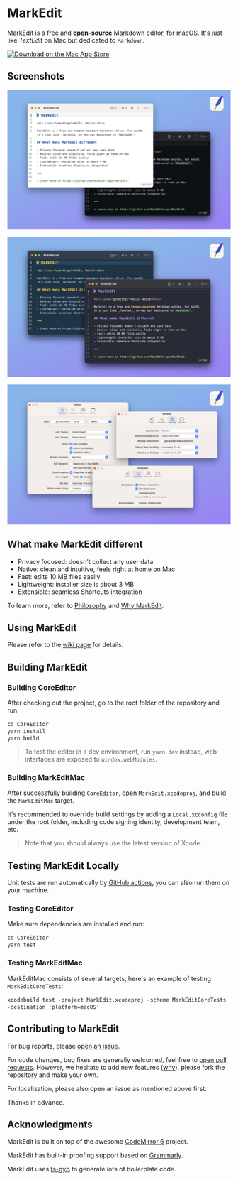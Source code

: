 # MarkEdit

MarkEdit is a free and **open-source** Markdown editor, for macOS. It's just like _TextEdit_ on Mac but dedicated to `Markdown`.

<a href="https://apps.apple.com/app/id1669953820" target="_blank"><img alt="Download on the Mac App Store" src="https://user-images.githubusercontent.com/6745066/216816394-706b5104-42f3-4cc4-96c9-471a9356d1a8.svg"></a>

## Screenshots

![Screenshots 01](/Screenshots/01.png)

![Screenshots 02](/Screenshots/02.png)

![Screenshots 03](/Screenshots/03.png)

## What make MarkEdit different

- Privacy focused: doesn't collect any user data
- Native: clean and intuitive, feels right at home on Mac
- Fast: edits 10 MB files easily
- Lightweight: installer size is about 3 MB
- Extensible: seamless Shortcuts integration

To learn more, refer to [Philosophy](https://github.com/MarkEdit-app/MarkEdit/wiki/Philosophy) and [Why MarkEdit](https://github.com/MarkEdit-app/MarkEdit/wiki/Why-MarkEdit).

## Using MarkEdit

Please refer to the [wiki page](https://github.com/MarkEdit-app/MarkEdit/wiki) for details.

## Building MarkEdit

### Building CoreEditor

After checking out the project, go to the root folder of the repository and run:

```
cd CoreEditor
yarn install
yarn build
```

> To test the editor in a dev environment, run `yarn dev` instead, web interfaces are exposed to `window.webModules`.

### Building MarkEditMac

After successfully building `CoreEditor`, open `MarkEdit.xcodeproj`, and build the `MarkEditMac` target.

It's recommended to override build settings by adding a `Local.xcconfig` file under the root folder, including code signing identity, development team, etc.

> Note that you should always use the latest version of Xcode.

## Testing MarkEdit Locally

Unit tests are run automatically by [GitHub actions](https://github.com/MarkEdit-app/MarkEdit/actions), you can also run them on your machine.

### Testing CoreEditor

Make sure dependencies are installed and run:

```
cd CoreEditor
yarn test
```

### Testing MarkEditMac

MarkEditMac consists of several targets, here's an example of testing `MarkEditCoreTests`:

```
xcodebuild test -project MarkEdit.xcodeproj -scheme MarkEditCoreTests -destination 'platform=macOS'
```

## Contributing to MarkEdit

For bug reports, please [open an issue](https://github.com/MarkEdit-app/MarkEdit/issues/new).

For code changes, bug fixes are generally welcomed, feel free to [open pull requests](https://github.com/MarkEdit-app/MarkEdit/compare). However, we hesitate to add new features ([why](https://github.com/MarkEdit-app/MarkEdit/wiki/Why-MarkEdit#feature-poor)), please fork the repository and make your own.

For localization, please also open an issue as mentioned above first.

Thanks in advance.

## Acknowledgments

MarkEdit is built on top of the awesome [CodeMirror 6](https://codemirror.net/) project.

MarkEdit has built-in proofing support based on [Grammarly](https://grammarly.com/).

MarkEdit uses [ts-gyb](https://github.com/microsoft/ts-gyb) to generate lots of boilerplate code.
